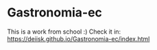 # Gastronomia-ec
This is a work from school :) Check it in:
https://deiisk.github.io/Gastronomia-ec/index.html